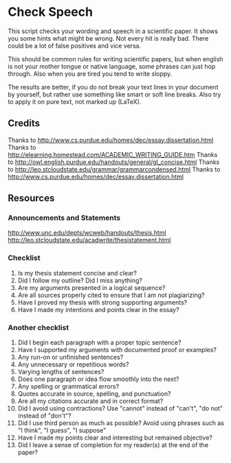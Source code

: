 # Check Speech
This script checks your wording and speech in a scientific paper. 
It shows you some hints what might be wrong. Not every hit is really bad. 
There could be a lot of false positives and vice versa.

This should be common rules for writing scientific papers, but when english 
is not your mother tongue or native language, some phrases can just hop 
through. Also when you are tired you tend to write sloppy.

The results are better, if you do not break your text lines in your document
by yourself, but rather use something like smart or soft line breaks. Also try 
to apply it on pure text, not marked up (LaTeX).

## Credits
Thanks to http://www.cs.purdue.edu/homes/dec/essay.dissertation.html
Thanks to http://elearning.homestead.com/ACADEMIC_WRITING_GUIDE.htm
Thanks to http://owl.english.purdue.edu/handouts/general/gl_concise.html
Thanks to http://leo.stcloudstate.edu/grammar/grammarcondensed.html
Thanks to http://www.cs.purdue.edu/homes/dec/essay.dissertation.html

## Resources

### Announcements and Statements
http://www.unc.edu/depts/wcweb/handouts/thesis.html
http://leo.stcloudstate.edu/acadwrite/thesistatement.html

### Checklist
1. Is my thesis statement concise and clear?
2. Did I follow my outline? Did I miss anything?
3. Are my arguments presented in a logical sequence?
4. Are all sources properly cited to ensure that I am not plagiarizing?
5. Have I proved my thesis with strong supporting arguments?
6. Have I made my intentions and points clear in the essay?

### Another checklist
1. Did I begin each paragraph with a proper topic sentence?
2. Have I supported my arguments with documented proof or examples?
3. Any run-on or unfinished sentences?
4. Any unnecessary or repetitious words?
5. Varying lengths of sentences?
6. Does one paragraph or idea flow smoothly into the next?
7. Any spelling or grammatical errors?
8. Quotes accurate in source, spelling, and punctuation? 
9. Are all my citations accurate and in correct format?
10. Did I avoid using contractions? Use "cannot" instead of "can't", "do not" instead of "don't"?
11. Did I use third person as much as possible? Avoid using phrases such as "I think", "I guess", "I suppose"
12. Have I made my points clear and interesting but remained objective?
13. Did I leave a sense of completion for my reader(s) at the end of the paper?
